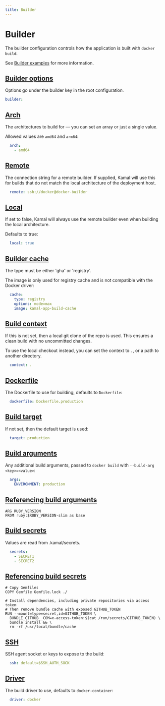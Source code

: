 ```yaml
---
title: Builder
---
```


# Builder

The builder configuration controls how the application is built with `docker build`.

See [Builder examples](/docs/configuration/builder-examples/) for more information.

## [Builder options](#builder-options)

Options go under the builder key in the root configuration.

```yaml
builder:
```

## [Arch](#arch)

The architectures to build for — you can set an array or just a single value.

Allowed values are `amd64` and `arm64`:

```yaml
  arch:
    - amd64
```

## [Remote](#remote)

The connection string for a remote builder. If supplied, Kamal will use this for builds that do not match the local architecture of the deployment host.

```yaml
  remote: ssh://docker@docker-builder
```

## [Local](#local)

If set to false, Kamal will always use the remote builder even when building the local architecture.

Defaults to true:

```yaml
  local: true
```

## [Builder cache](#builder-cache)

The type must be either 'gha' or 'registry'.

The image is only used for registry cache and is not compatible with the Docker driver:

```yaml
  cache:
    type: registry
    options: mode=max
    image: kamal-app-build-cache
```

## [Build context](#build-context)

If this is not set, then a local git clone of the repo is used. This ensures a clean build with no uncommitted changes.

To use the local checkout instead, you can set the context to `.`, or a path to another directory.

```yaml
  context: .
```

## [Dockerfile](#dockerfile)

The Dockerfile to use for building, defaults to `Dockerfile`:

```yaml
  dockerfile: Dockerfile.production
```

## [Build target](#build-target)

If not set, then the default target is used:

```yaml
  target: production
```

## [Build arguments](#build-arguments)

Any additional build arguments, passed to `docker build` with `--build-arg <key>=<value>`:

```yaml
  args:
    ENVIRONMENT: production
```

## [Referencing build arguments](#referencing-build-arguments)

```shell
ARG RUBY_VERSION
FROM ruby:$RUBY_VERSION-slim as base
```

## [Build secrets](#build-secrets)

Values are read from .kamal/secrets.

```yaml
  secrets:
    - SECRET1
    - SECRET2
```

## [Referencing build secrets](#referencing-build-secrets)

```shell
# Copy Gemfiles
COPY Gemfile Gemfile.lock ./

# Install dependencies, including private repositories via access token
# Then remove bundle cache with exposed GITHUB_TOKEN
RUN --mount=type=secret,id=GITHUB_TOKEN \
  BUNDLE_GITHUB__COM=x-access-token:$(cat /run/secrets/GITHUB_TOKEN) \
  bundle install && \
  rm -rf /usr/local/bundle/cache
```

## [SSH](#ssh)

SSH agent socket or keys to expose to the build:

```yaml
  ssh: default=$SSH_AUTH_SOCK
```

## [Driver](#driver)

The build driver to use, defaults to `docker-container`:

```yaml
  driver: docker
```
